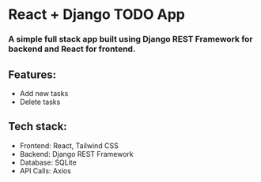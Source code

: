 # React + Django TODO App

### A simple full stack app built using Django REST Framework for backend and React for frontend.

## Features:
- Add new tasks
- Delete tasks

## Tech stack:
- Frontend: React, Tailwind CSS
- Backend: Django REST Framework
- Database: SQLite
- API Calls: Axios


